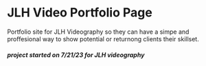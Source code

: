 # JLH Video Portfolio Page

Portfolio site for JLH Videography so they can have a simpe and proffesional way to show potential or returnong clients their skillset. 




##### project started on 7/21/23 for JLH videography
